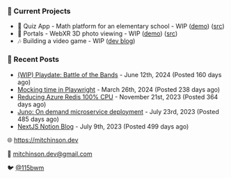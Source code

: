 ### 📌 Current Projects
- 📝 Quiz App - Math platform for an elementary school - WIP ([demo](https://quiz-staging.mitchinson.dev/)) ([src](https://github.com/bmitchinson/budget-entry))
- 📸 Portals - WebXR 3D photo viewing - WIP ([demo](https://portals.mitchinson.dev/)) ([src](https://github.com/bmitchinson/vr-jpg-viewer-webxr))
- 🎶 Building a video game - WIP ([dev blog](https://blog.mitchinson.dev/playdate-dev-one))

### 📝 Recent Posts

- [(WIP) Playdate: Battle of the Bands](https://blog.mitchinson.dev/playdate-dev-one) - June 12th, 2024 (Posted 160 days ago)
- [Mocking time in Playwright](https://blog.mitchinson.dev/playwright-mock-time) - March 26th, 2024 (Posted 238 days ago)
- [Reducing Azure Redis 100% CPU](https://blog.mitchinson.dev/redis-cpu) - November 21st, 2023 (Posted 364 days ago)
- [Juno: On demand microservice deployment](https://blog.mitchinson.dev/juno) - July 23rd, 2023 (Posted 485 days ago)
- [NextJS Notion Blog](https://blog.mitchinson.dev/blog-2023) - July 9th, 2023 (Posted 499 days ago)

🌐 https://mitchinson.dev

💌 mitchinson.dev@gmail.com

🐦 [@115bwm](https://twitter.com/115bwm)